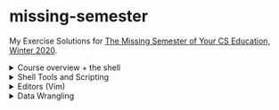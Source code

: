# missing-semester
My Exercise Solutions for [The Missing Semester of Your CS Education, Winter 2020](https://missing.csail.mit.edu/2020/).

<details>
<summary>Course overview + the shell</summary>

1.
```
$ echo $SHELL
/bin/bash
```
2.
```
$ mkdir /tmp/missing
```
3.
```
$ man touch
```
4.
```
$ touch /tmp/missing/semester
```
5.
```
$ echo '#!/bin/sh' > /tmp/missing/semester
$ echo 'curl --head --silent https://missing.csail.mit.edu' >> /tmp/missing/semester
```
6.
```
$ /tmp/missing/semester
-bash: /tmp/missing/semester: Permission denied
$ ls -l /tmp/missing/semester
-rw-r--r--  1 kumatheworld  wheel  61 Jun 30 19:20 /tmp/missing/semester
```
7. This works because it only needs the read permission unlike the previous one that needs the execute permission.
```
$ sh /tmp/missing/semester
HTTP/2 200
server: GitHub.com
content-type: text/html; charset=utf-8
last-modified: Sat, 26 Jun 2021 10:14:39 GMT
access-control-allow-origin: *
etag: "60d6fe0f-1f31"
expires: Sat, 26 Jun 2021 18:02:11 GMT
cache-control: max-age=600
x-proxy-cache: MISS
x-github-request-id: E25A:3CCC:1CEDC6:1F2376:60D7694B
accept-ranges: bytes
date: Wed, 30 Jun 2021 10:29:43 GMT
via: 1.1 varnish
age: 385
x-served-by: cache-hnd18744-HND
x-cache: HIT
x-cache-hits: 1
x-timer: S1625048984.682678,VS0,VE1
vary: Accept-Encoding
x-fastly-request-id: af16a01b69ff7c7a566e819ede35ff74bfc59970
content-length: 7985
```
8.
```
$ man chmod
```
9. The first line of `/tmp/missing/semester` right after the shebang `#!` tells the shell what program to run. In our case, that is `/bin/sh`.
```
$ chmod u+x /tmp/missing/semester
$ /tmp/missing/semester
(command output shown)
```
10.
```
$ /tmp/missing/semester | grep "last-modified" > ~/last-modified.txt
```
</details>

<details>
<summary>Shell Tools and Scripting</summary>

1. The following command lists the files under `$dir` in that way.
```
$ ls -alhtG "$dir"
```
2.
```
marco() {
   export MARCO=$(pwd)
}

polo() {
   cd "$MARCO"
}
```
3. Assuming the given script is named `magic.sh`, the following script is what we want.
```
#!/usr/bin/env bash

file=output.txt
> $file
while [ $? -eq 0 ]; do
    ./magic.sh >> $file 2>&1
done

cat $file
n=$(wc -l < $file | sed 's/ //g' | xargs -I{} expr {} - 1)
echo "It took $n runs to fail"
```
4. On MacOS, the following command creates `htmls.zip` that has all `.html` files under `$dir` or its subdirectories.
```
$ find "$dir" -name "*.html" -print0 | xargs -0 zip htmls.zip
```
5. On MacOS, the following command lists all files under `$dir` or its subdirectories by recency. To get the most recently changed file only, pipe it to `head -n1`.
```
$ find "$dir" -type f -print0 | xargs -0 ls -lt
```
</details>

<details>
<summary>Editors (Vim)</summary>

1. Done.
2. Done.
3. Done.
4. Done.
5. Ok I will try.
6. Skipped for now.
7. Skipped for now.
8. I followed the [macros](https://missing.csail.mit.edu/2020/editors/#macros) section and got [example-data.json](example-data.json). Note that you have to undo the changes made by the intermediate macros `e` and `p`.
</details>

<details>
<summary>Data Wrangling</summary>

</details>
